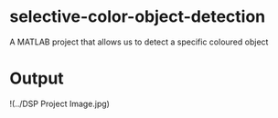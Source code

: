 # selective-color-object-detection
A MATLAB project that allows us to detect a specific coloured object

# Output  
!(../DSP Project Image.jpg)
